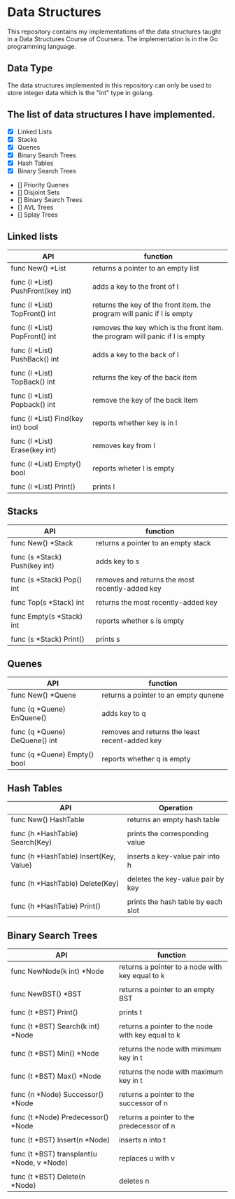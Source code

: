 # Data Structures

This repository contains my implementations of the data structures taught in a Data Structures Course of Coursera. The implementation is in the Go programming language. 

## Data Type

The data structures implemented in this repository can only be used to store integer data which is the "int" type in golang.

##  The list of data structures I have implemented.

- [X] Linked Lists
- [X] Stacks
- [X] Quenes
- [X] Binary Search Trees
- [X] Hash Tables
- [X] Binary Search Trees
- [] Priority Quenes
- [] Disjoint Sets
- [] Binary Search Trees
- [] AVL Trees
- [] Splay Trees

## Linked lists 

| API                               | function                                                                      |  
|-----------------------------------|-------------------------------------------------------------------------------|  
| func New() *List                  | returns a pointer to an empty list                                            |  
|                                   |                                                                               |  
| func (l *List) PushFront(key int) | adds a key to the front of l                                                  |  
|                                   |                                                                               |  
| func (l *List) TopFront() int     | returns the key of the front item. the program will panic if l is empty       |  
|                                   |                                                                               |  
| func (l *List) PopFront() int     | removes the key which is the front item. the program will panic if l is empty |  
|                                   |                                                                               |  
| func (l *List) PushBack() int     | adds a key to the back of l                                                   |  
|                                   |                                                                               |  
| func (l *List) TopBack() int      | returns the key of the back item                                              |  
|                                   |                                                                               |  
| func (l *List) Popback() int      | remove the key of the back item                                               |  
|                                   |                                                                               |  
| func (l *List) Find(key int) bool | reports whether key is in l                                                   |  
|                                   |                                                                               |  
| func (l *List) Erase(key int)     | removes key from l                                                            |  
|                                   |                                                                               |  
| func (l *List) Empty() bool       | reports wheter l is empty                                                     |  
|                                   |                                                                               |  
| func (l *List) Print()            | prints l                                                                      |  

## Stacks 

| API                           | function                                        |  
|-------------------------------|-------------------------------------------------|  
| func New() *Stack             | returns a pointer to an empty stack             |  
|                               |                                                 |  
| func (s *Stack) Push(key int) | adds key to s                                   |  
|                               |                                                 |  
| func (s *Stack) Pop() int     | removes and returns the most recently-added key |  
|                               |                                                 |  
| func Top(s *Stack) int        | returns the most recently-added key             |  
|                               |                                                 |  
| func Empty(s *Stack) int      | reports whether s is empty                      |  
|                               |                                                 |  
| func (s *Stack) Print()       | prints s                                        |  

## Quenes 

| API                           | function                                       |  
|-------------------------------|------------------------------------------------|  
| func New() *Quene             | returns a pointer to an empty qunene           |  
|                               |                                                |  
| func (q *Quene) EnQuene()     | adds key to q                                  |  
|                               |                                                |  
| func (q *Quene) DeQuene() int | removes and returns the least recent-added key |  
|                               |                                                |  
| func (q *Quene) Empty() bool  | reports whether q is empty                     |  

## Hash Tables 

| API                                    | Operation                                         |  
|----------------------------------------|---------------------------------------------------|  
| func New() HashTable                   | returns an empty hash table                       |  
|                                        |                                                   |  
| func (h *HashTable) Search(Key)        | prints the corresponding value                    |  
|                                        |                                                   |  
| func (h *HashTable) Insert(Key, Value) | inserts a key-value pair into h                   |  
|                                        |                                                   |  
| func (h *HashTable) Delete(Key)        | deletes the key-value pair by key                 |  
|                                        |                                                   |  
| func (h *HashTable) Print()            | prints the hash table by each slot                |  

## Binary Search Trees

| API                                        | function                                          |  
|--------------------------------------------|---------------------------------------------------|  
| func NewNode(k int) *Node                  | returns a pointer to a node with key equal to k   |  
|                                            |                                                   |  
| func NewBST() *BST                         | returns a pointer to an empty BST                 |  
|                                            |                                                   |  
| func (t *BST) Print()                      | prints t                                          |  
|                                            |                                                   |  
| func (t *BST) Search(k int) *Node          | returns a pointer to the node with key equal to k |  
|                                            |                                                   |  
| func (t *BST) Min() *Node                  | returns the node with minimum key in t            |  
|                                            |                                                   |  
| func (t *BST) Max() *Node                  | returns the node with maximum key in t            |  
|                                            |                                                   |  
| func (n *Node) Successor() *Node           | returns a pointer to the successor of n           |  
|                                            |                                                   |  
| func (t *Node) Predecessor() *Node         | returns a pointer to the predecessor of n         |  
|                                            |                                                   |  
| func (t *BST) Insert(n *Node)              | inserts n into t                                  |  
|                                            |                                                   |  
| func (t *BST) transplant(u *Node, v *Node) | replaces u with v                                 |  
|                                            |                                                   |  
| func (t *BST) Delete(n *Node)              | deletes n                                         |  

